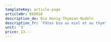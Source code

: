 ```yaml
---
templateKey: article-page
articleNr: B60016
description_de: Bio Honig-Thymian-Nudeln
description_fr: 'Pâtes bio au miel et au thym'
unit: '3'
price: 13.--
---
```



